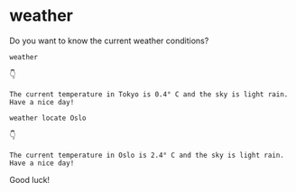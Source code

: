 # weather

Do you want to know the current weather conditions?

```
weather
```
:point_down:
```
The current temperature in Tokyo is 0.4° C and the sky is light rain.
Have a nice day!
```

```
weather locate Oslo
```
:point_down:
```
The current temperature in Oslo is 2.4° C and the sky is light rain.
Have a nice day!
```

Good luck!